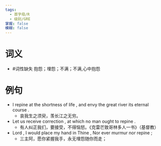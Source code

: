 ```yaml
---
tags:
  - 首字母/R
  - 级别/GRE
掌握: false
模糊: false
---
```

# 词义
- #词性缺失 抱怨；埋怨；不满；不满,心中抱怨
# 例句
- I repine at the shortness of life , and envy the great river its eternal course .
	- 哀我生之须臾，羡长江之无穷。
- Let us receive correction , at which no man ought to repine .
	- 有人纠正我们，要接受，不得恼怒。《克雷芒致哥林多人一书》（基督教）
- Lord , I would place my hand in Thine , Nor ever murmur nor repine ;
	- 三主阿，愿你紧握我手，永无埋怨随你而走；
